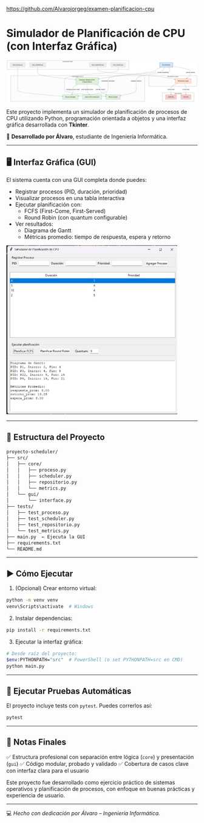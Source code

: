 https://github.com/Alvarojorgeg/examen-planificacion-cpu

# Simulador de Planificación de CPU (con Interfaz Gráfica)

![Diagrama de flujo](./diagram.png)

Este proyecto implementa un simulador de planificación de procesos de CPU utilizando Python, programación orientada a objetos y una interfaz gráfica desarrollada con **Tkinter**.

🔧 **Desarrollado por Álvaro**, estudiante de Ingeniería Informática.

---

## 🖥️ Interfaz Gráfica (GUI)

El sistema cuenta con una GUI completa donde puedes:

- Registrar procesos (PID, duración, prioridad)
- Visualizar procesos en una tabla interactiva
- Ejecutar planificación con:
  - FCFS (First-Come, First-Served)
  - Round Robin (con quantum configurable)
- Ver resultados:
  - Diagrama de Gantt
  - Métricas promedio: tiempo de respuesta, espera y retorno

<img src="./imagengit.png" alt="Captura GUI" width="450"/>

---

## 📁 Estructura del Proyecto

```
proyecto-scheduler/
├── src/
│   ├── core/
│   │   ├── proceso.py
│   │   ├── scheduler.py
│   │   ├── repositorio.py
│   │   └── metrics.py
│   └── gui/
│       └── interface.py
├── tests/
│   ├── test_proceso.py
│   ├── test_scheduler.py
│   ├── test_repositorio.py
│   └── test_metrics.py
├── main.py  ← Ejecuta la GUI
├── requirements.txt
└── README.md
```

---

## ▶️ Cómo Ejecutar

1. (Opcional) Crear entorno virtual:
```bash
python -m venv venv
venv\Scripts\activate  # Windows
```

2. Instalar dependencias:
```bash
pip install -r requirements.txt
```

3. Ejecutar la interfaz gráfica:
```bash
# Desde raíz del proyecto:
$env:PYTHONPATH="src"  # PowerShell (o set PYTHONPATH=src en CMD)
python main.py
```

---

## 🧪 Ejecutar Pruebas Automáticas

El proyecto incluye tests con `pytest`. Puedes correrlos así:

```bash
pytest
```

---

## 📌 Notas Finales

✅ Estructura profesional con separación entre lógica (`core`) y presentación (`gui`)
✅ Código modular, probado y validado
✅ Cobertura de casos clave con interfaz clara para el usuario

Este proyecto fue desarrollado como ejercicio práctico de sistemas operativos y planificación de procesos, con enfoque en buenas prácticas y experiencia de usuario.

---

💻 *Hecho con dedicación por Álvaro – Ingeniería Informática.*